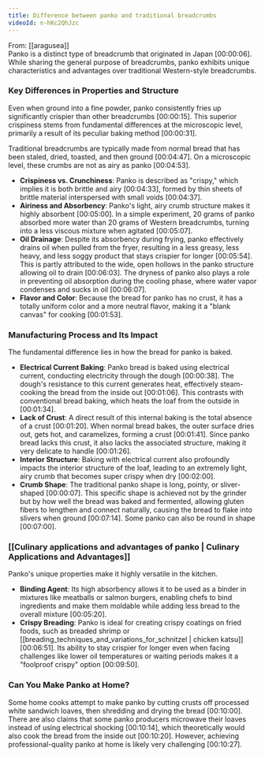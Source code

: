 ```yaml
---
title: Difference between panko and traditional breadcrumbs
videoId: n-hKc2QhJzc
---
```


From: [[aragusea]] <br/> 
Panko is a distinct type of breadcrumb that originated in Japan <a class="yt-timestamp" data-t="00:00:06">[00:00:06]</a>. While sharing the general purpose of breadcrumbs, panko exhibits unique characteristics and advantages over traditional Western-style breadcrumbs.

### Key Differences in Properties and Structure

Even when ground into a fine powder, panko consistently fries up significantly crispier than other breadcrumbs <a class="yt-timestamp" data-t="00:00:15">[00:00:15]</a>. This superior crispiness stems from fundamental differences at the microscopic level, primarily a result of its peculiar baking method <a class="yt-timestamp" data-t="00:00:31">[00:00:31]</a>.

Traditional breadcrumbs are typically made from normal bread that has been staled, dried, toasted, and then ground <a class="yt-timestamp" data-t="00:04:47">[00:04:47]</a>. On a microscopic level, these crumbs are not as airy as panko <a class="yt-timestamp" data-t="00:04:53">[00:04:53]</a>.

*   **Crispiness vs. Crunchiness**: Panko is described as "crispy," which implies it is both brittle and airy <a class="yt-timestamp" data-t="00:04:33">[00:04:33]</a>, formed by thin sheets of brittle material interspersed with small voids <a class="yt-timestamp" data-t="00:04:37">[00:04:37]</a>.
*   **Airiness and Absorbency**: Panko's light, airy crumb structure makes it highly absorbent <a class="yt-timestamp" data-t="00:05:00">[00:05:00]</a>. In a simple experiment, 20 grams of panko absorbed more water than 20 grams of Western breadcrumbs, turning into a less viscous mixture when agitated <a class="yt-timestamp" data-t="00:05:07">[00:05:07]</a>.
*   **Oil Drainage**: Despite its absorbency during frying, panko effectively drains oil when pulled from the fryer, resulting in a less greasy, less heavy, and less soggy product that stays crispier for longer <a class="yt-timestamp" data-t="00:05:54">[00:05:54]</a>. This is partly attributed to the wide, open hollows in the panko structure allowing oil to drain <a class="yt-timestamp" data-t="00:06:03">[00:06:03]</a>. The dryness of panko also plays a role in preventing oil absorption during the cooling phase, where water vapor condenses and sucks in oil <a class="yt-timestamp" data-t="00:06:07">[00:06:07]</a>.
*   **Flavor and Color**: Because the bread for panko has no crust, it has a totally uniform color and a more neutral flavor, making it a "blank canvas" for cooking <a class="yt-timestamp" data-t="00:01:53">[00:01:53]</a>.

### Manufacturing Process and Its Impact

The fundamental difference lies in how the bread for panko is baked.

*   **Electrical Current Baking**: Panko bread is baked using electrical current, conducting electricity through the dough <a class="yt-timestamp" data-t="00:00:38">[00:00:38]</a>. The dough's resistance to this current generates heat, effectively steam-cooking the bread from the inside out <a class="yt-timestamp" data-t="00:01:06">[00:01:06]</a>. This contrasts with conventional bread baking, which heats the loaf from the outside in <a class="yt-timestamp" data-t="00:01:34">[00:01:34]</a>.
*   **Lack of Crust**: A direct result of this internal baking is the total absence of a crust <a class="yt-timestamp" data-t="00:01:20">[00:01:20]</a>. When normal bread bakes, the outer surface dries out, gets hot, and caramelizes, forming a crust <a class="yt-timestamp" data-t="00:01:41">[00:01:41]</a>. Since panko bread lacks this crust, it also lacks the associated structure, making it very delicate to handle <a class="yt-timestamp" data-t="00:01:26">[00:01:26]</a>.
*   **Interior Structure**: Baking with electrical current also profoundly impacts the interior structure of the loaf, leading to an extremely light, airy crumb that becomes super crispy when dry <a class="yt-timestamp" data-t="00:02:00">[00:02:00]</a>.
*   **Crumb Shape**: The traditional panko shape is long, pointy, or sliver-shaped <a class="yt-timestamp" data-t="00:00:07">[00:00:07]</a>. This specific shape is achieved not by the grinder but by how well the bread was baked and fermented, allowing gluten fibers to lengthen and connect naturally, causing the bread to flake into slivers when ground <a class="yt-timestamp" data-t="00:07:14">[00:07:14]</a>. Some panko can also be round in shape <a class="yt-timestamp" data-t="00:07:00">[00:07:00]</a>.

### [[Culinary applications and advantages of panko | Culinary Applications and Advantages]]

Panko's unique properties make it highly versatile in the kitchen.

*   **Binding Agent**: Its high absorbency allows it to be used as a binder in mixtures like meatballs or salmon burgers, enabling chefs to bind ingredients and make them moldable while adding less bread to the overall mixture <a class="yt-timestamp" data-t="00:05:20">[00:05:20]</a>.
*   **Crispy Breading**: Panko is ideal for creating crispy coatings on fried foods, such as breaded shrimp or [[breading_techniques_and_variations_for_schnitzel | chicken katsu]] <a class="yt-timestamp" data-t="00:06:51">[00:06:51]</a>. Its ability to stay crispier for longer even when facing challenges like lower oil temperatures or waiting periods makes it a "foolproof crispy" option <a class="yt-timestamp" data-t="00:09:50">[00:09:50]</a>.

### Can You Make Panko at Home?

Some home cooks attempt to make panko by cutting crusts off processed white sandwich loaves, then shredding and drying the bread <a class="yt-timestamp" data-t="00:10:00">[00:10:00]</a>. There are also claims that some panko producers microwave their loaves instead of using electrical shocking <a class="yt-timestamp" data-t="00:10:14">[00:10:14]</a>, which theoretically would also cook the bread from the inside out <a class="yt-timestamp" data-t="00:10:20">[00:10:20]</a>. However, achieving professional-quality panko at home is likely very challenging <a class="yt-timestamp" data-t="00:10:27">[00:10:27]</a>.